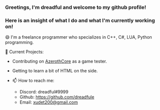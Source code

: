 ### Greetings, I'm dreadful and welcome to my github profile!

### Here is an insight of what I do and what I'm currently working on!

😄 I'm a freelance programmer who specializes in C++, C#, LUA, Python programming.

💬 Current Projects:
- Contributing on [AzerothCore](https://github.com/azerothcore) as a game tester.
- Getting to learn a bit of HTML on the side.

- 📫 How to reach me:
    - Discord: dreadful#9999
    - Github: https://github.com/dreadfule
    - Email: xudet200@gmail.com

<!--
**dreadfule/dreadfule** is a ✨ _special_ ✨ repository because its `README.md` (this file) appears on your GitHub profile.

Here are some ideas to get you started:

- 🔭 I’m currently working on ...
- 🌱 I’m currently learning ...
- 👯 I’m looking to collaborate on ...
- 🤔 I’m looking for help with ...
- 💬 Ask me about ...
- 📫 How to reach me: ...
- 😄 Pronouns: ...
- ⚡ Fun fact: ...
-->
